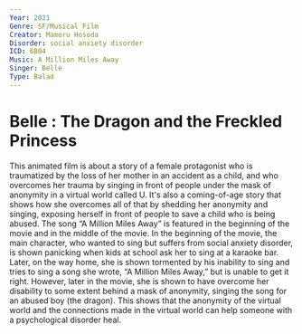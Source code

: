 ```yaml
---
Year: 2021
Genre: SF/Musical Film
Creator: Mamoru Hosoda
Disorder: social anxiety disorder
ICD: 6B04
Music: A Million Miles Away
Singer: Belle
Type: Balad
---
```


# Belle : The Dragon and the Freckled Princess

 This animated film is about a story of a female protagonist who is traumatized by the loss of her mother in an accident as a child, and who overcomes her trauma by singing in front of people under the mask of anonymity in a virtual world called U. It's also a coming-of-age story that shows how she overcomes all of that by shedding her anonymity and singing, exposing herself in front of people to save a child who is being abused.
 The song “A Million Miles Away” is featured in the beginning of the movie and in the middle of the movie. In the beginning of the movie, the main character, who wanted to sing but suffers from social anxiety disorder, is shown panicking when kids at school ask her to sing at a karaoke bar. Later, on the way home, she is shown tormented by his inability to sing and tries to sing a song she wrote, “A Million Miles Away,” but is unable to get it right. However, later in the movie, she is shown to have overcome her disability to some extent behind a mask of anonymity, singing the song for an abused boy (the dragon). This shows that the anonymity of the virtual world and the connections made in the virtual world can help someone with a psychological disorder heal.
